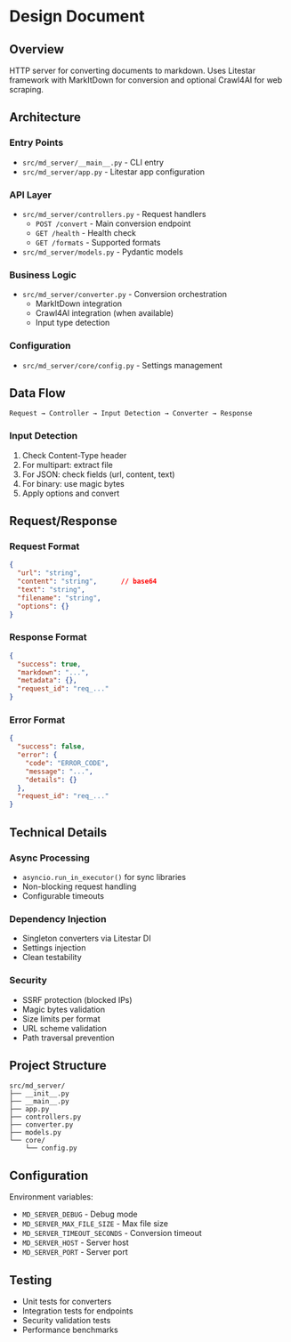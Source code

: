 # Design Document

## Overview

HTTP server for converting documents to markdown. Uses Litestar framework with MarkItDown for conversion and optional Crawl4AI for web scraping.

## Architecture

### Entry Points
- `src/md_server/__main__.py` - CLI entry
- `src/md_server/app.py` - Litestar app configuration

### API Layer
- `src/md_server/controllers.py` - Request handlers
  - `POST /convert` - Main conversion endpoint
  - `GET /health` - Health check
  - `GET /formats` - Supported formats
- `src/md_server/models.py` - Pydantic models

### Business Logic
- `src/md_server/converter.py` - Conversion orchestration
  - MarkItDown integration
  - Crawl4AI integration (when available)
  - Input type detection

### Configuration
- `src/md_server/core/config.py` - Settings management

## Data Flow

```
Request → Controller → Input Detection → Converter → Response
```

### Input Detection

1. Check Content-Type header
2. For multipart: extract file
3. For JSON: check fields (url, content, text)
4. For binary: use magic bytes
5. Apply options and convert

## Request/Response

### Request Format
```json
{
  "url": "string",
  "content": "string",      // base64
  "text": "string",
  "filename": "string",
  "options": {}
}
```

### Response Format
```json
{
  "success": true,
  "markdown": "...",
  "metadata": {},
  "request_id": "req_..."
}
```

### Error Format
```json
{
  "success": false,
  "error": {
    "code": "ERROR_CODE",
    "message": "...",
    "details": {}
  },
  "request_id": "req_..."
}
```

## Technical Details

### Async Processing
- `asyncio.run_in_executor()` for sync libraries
- Non-blocking request handling
- Configurable timeouts

### Dependency Injection
- Singleton converters via Litestar DI
- Settings injection
- Clean testability

### Security
- SSRF protection (blocked IPs)
- Magic bytes validation
- Size limits per format
- URL scheme validation
- Path traversal prevention

## Project Structure

```
src/md_server/
├── __init__.py
├── __main__.py
├── app.py
├── controllers.py
├── converter.py
├── models.py
└── core/
    └── config.py
```

## Configuration

Environment variables:
- `MD_SERVER_DEBUG` - Debug mode
- `MD_SERVER_MAX_FILE_SIZE` - Max file size
- `MD_SERVER_TIMEOUT_SECONDS` - Conversion timeout
- `MD_SERVER_HOST` - Server host
- `MD_SERVER_PORT` - Server port

## Testing

- Unit tests for converters
- Integration tests for endpoints
- Security validation tests
- Performance benchmarks